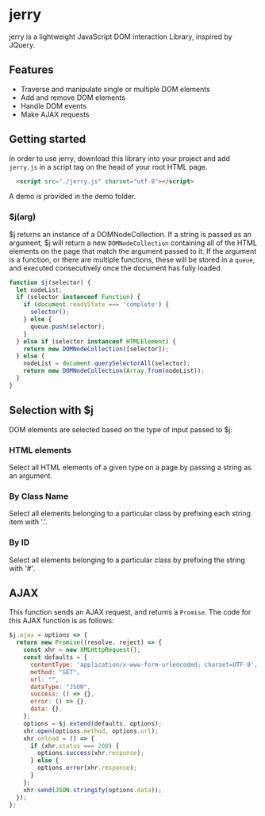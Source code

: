 # jerry

jerry is a lightweight JavaScript DOM interaction Library, inspired by JQuery.

## Features

- Traverse and manipulate single or multiple DOM elements
- Add and remove DOM elements
- Handle DOM events
- Make AJAX requests

## Getting started

In order to use jerry, download this library into your project and add `jerry.js` in a script tag on the head of your root HTML page.

```html
  <script src="./jerry.js" charset="utf-8"></script>
```

A demo is provided in the demo folder.

### $j(arg)

$j returns an instance of a DOMNodeCollection. If a string is passed as an argument, $j will return a new `DOMNodeCollection` containing all of the HTML elements on the page that match the argument passed to it. If the argument is a function, or there are multiple functions, these will be stored in a `queue`, and executed consecutively once the document has fully loaded.

```javascript
function $j(selector) {
  let nodeList;
  if (selector instanceof Function) {
    if (document.readyState === 'complete') {
      selector();
    } else {
      queue.push(selector);
    }
  } else if (selector instanceof HTMLElement) {
    return new DOMNodeCollection([selector]);
  } else {
    nodeList = document.querySelectorAll(selector);
    return new DOMNodeCollection(Array.from(nodeList));
  }
}
```

## Selection with $j

DOM elements are selected based on the type of input passed to $j:

### HTML elements

Select all HTML elements of a given type on a page by passing a string as an argument.

### By Class Name

Select all elements belonging to a particular class by prefixing each string item with '.'.

### By ID

Select all elements belonging to a particular class by prefixing the string with '#'.

## AJAX

This function sends an AJAX request, and returns a `Promise`.
The code for this AJAX function is as follows:

```javascript
$j.ajax = options => {
  return new Promise((resolve, reject) => {
    const xhr = new XMLHttpRequest();
    const defaults = {
      contentType: 'application/x-www-form-urlencoded; charset=UTF-8',
      method: "GET",
      url: "",
      dataType: "JSON",
      success: () => {},
      error: () => {},
      data: {},
    };
    options = $j.extend(defaults, options);
    xhr.open(options.method, options.url);
    xhr.onload = () => {
      if (xhr.status === 200) {
        options.success(xhr.response);
      } else {
        options.error(xhr.response);
      }
    };
    xhr.send(JSON.stringify(options.data));
  });
};
